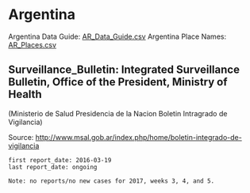 # Argentina

Argentina Data Guide\: [AR_Data_Guide.csv](AR_Data_Guide.csv)
Argentina Place Names: [AR_Places.csv](AR_Place.csv)

## Surveillance_Bulletin: Integrated Surveillance Bulletin, Office of the President, Ministry of Health

\(Ministerio de Salud Presidencia de la Nacion Boletin Intragrado de Vigilancia\)

Source: <http://www.msal.gob.ar/index.php/home/boletin-integrado-de-vigilancia>

    first report_date: 2016-03-19
    last report_date: ongoing  
    
    Note: no reports/no new cases for 2017, weeks 3, 4, and 5.

